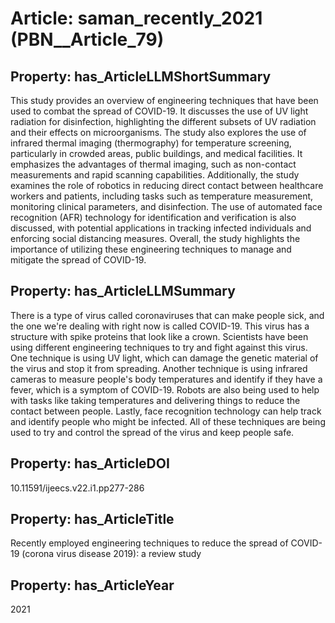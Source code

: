 # Article: __saman_recently_2021__ (PBN__Article_79)

## Property: has_ArticleLLMShortSummary

This study provides an overview of engineering techniques that have been used to combat the spread of COVID-19. It discusses the use of UV light radiation for disinfection, highlighting the different subsets of UV radiation and their effects on microorganisms. The study also explores the use of infrared thermal imaging (thermography) for temperature screening, particularly in crowded areas, public buildings, and medical facilities. It emphasizes the advantages of thermal imaging, such as non-contact measurements and rapid scanning capabilities. Additionally, the study examines the role of robotics in reducing direct contact between healthcare workers and patients, including tasks such as temperature measurement, monitoring clinical parameters, and disinfection. The use of automated face recognition (AFR) technology for identification and verification is also discussed, with potential applications in tracking infected individuals and enforcing social distancing measures. Overall, the study highlights the importance of utilizing these engineering techniques to manage and mitigate the spread of COVID-19.

## Property: has_ArticleLLMSummary

There is a type of virus called coronaviruses that can make people sick, and the one we're dealing with right now is called COVID-19. This virus has a structure with spike proteins that look like a crown. Scientists have been using different engineering techniques to try and fight against this virus. One technique is using UV light, which can damage the genetic material of the virus and stop it from spreading. Another technique is using infrared cameras to measure people's body temperatures and identify if they have a fever, which is a symptom of COVID-19. Robots are also being used to help with tasks like taking temperatures and delivering things to reduce the contact between people. Lastly, face recognition technology can help track and identify people who might be infected. All of these techniques are being used to try and control the spread of the virus and keep people safe.

## Property: has_ArticleDOI

10.11591/ijeecs.v22.i1.pp277-286

## Property: has_ArticleTitle

Recently employed engineering techniques to reduce the spread of COVID-19 (corona virus disease 2019): a review study

## Property: has_ArticleYear

2021

